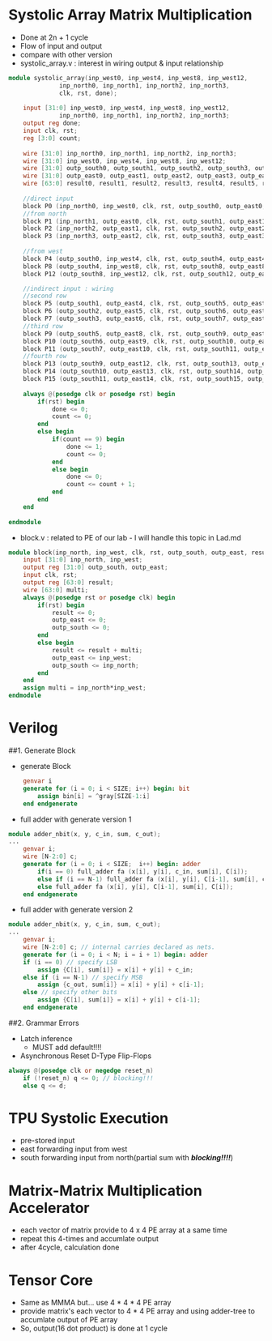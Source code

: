 Systolic Array Matrix Multiplication
====================================
- Done at 2n + 1 cycle
- Flow of input and output
- compare with other version
- systolic_array.v : interest in wiring output & input relationship
```verilog
module systolic_array(inp_west0, inp_west4, inp_west8, inp_west12,
		      inp_north0, inp_north1, inp_north2, inp_north3,
		      clk, rst, done);
	
	input [31:0] inp_west0, inp_west4, inp_west8, inp_west12,
		      inp_north0, inp_north1, inp_north2, inp_north3;
	output reg done;
	input clk, rst;
	reg [3:0] count;
	
	wire [31:0] inp_north0, inp_north1, inp_north2, inp_north3;
	wire [31:0] inp_west0, inp_west4, inp_west8, inp_west12;
	wire [31:0] outp_south0, outp_south1, outp_south2, outp_south3, outp_south4, outp_south5, outp_south6, outp_south7, outp_south8, outp_south9, outp_south10, outp_south11, outp_south12, outp_south13, outp_south14, outp_south15;
	wire [31:0] outp_east0, outp_east1, outp_east2, outp_east3, outp_east4, outp_east5, outp_east6, outp_east7, outp_east8, outp_east9, outp_east10, outp_east11, outp_east12, outp_east13, outp_east14, outp_east15;
	wire [63:0] result0, result1, result2, result3, result4, result5, result6, result7, result8, result9, result10, result11, result12, result13, result14, result15;
	
	//direct input 
	block P0 (inp_north0, inp_west0, clk, rst, outp_south0, outp_east0, result0);
	//from north
	block P1 (inp_north1, outp_east0, clk, rst, outp_south1, outp_east1, result1);
	block P2 (inp_north2, outp_east1, clk, rst, outp_south2, outp_east2, result2);
	block P3 (inp_north3, outp_east2, clk, rst, outp_south3, outp_east3, result3);
	
	//from west
	block P4 (outp_south0, inp_west4, clk, rst, outp_south4, outp_east4, result4);
	block P8 (outp_south4, inp_west8, clk, rst, outp_south8, outp_east8, result8);
	block P12 (outp_south8, inp_west12, clk, rst, outp_south12, outp_east12, result12);

    //indirect input : wiring
	//second row
	block P5 (outp_south1, outp_east4, clk, rst, outp_south5, outp_east5, result5);
	block P6 (outp_south2, outp_east5, clk, rst, outp_south6, outp_east6, result6);
	block P7 (outp_south3, outp_east6, clk, rst, outp_south7, outp_east7, result7);
	//third row
	block P9 (outp_south5, outp_east8, clk, rst, outp_south9, outp_east9, result9);
	block P10 (outp_south6, outp_east9, clk, rst, outp_south10, outp_east10, result10);
	block P11 (outp_south7, outp_east10, clk, rst, outp_south11, outp_east11, result11);
	//fourth row
	block P13 (outp_south9, outp_east12, clk, rst, outp_south13, outp_east13, result13);
	block P14 (outp_south10, outp_east13, clk, rst, outp_south14, outp_east14, result14);
	block P15 (outp_south11, outp_east14, clk, rst, outp_south15, outp_east15, result15);
	
	always @(posedge clk or posedge rst) begin
		if(rst) begin
			done <= 0;
			count <= 0;
		end
		else begin
			if(count == 9) begin
				done <= 1;
				count <= 0;
			end
			else begin
				done <= 0;
				count <= count + 1;
			end
		end	
	end 
		      
endmodule
```

- block.v : related to PE of our lab - I will handle this topic in Lad.md
```verilog
module block(inp_north, inp_west, clk, rst, outp_south, outp_east, result);
	input [31:0] inp_north, inp_west;
	output reg [31:0] outp_south, outp_east;
	input clk, rst;
	output reg [63:0] result;
	wire [63:0] multi;
	always @(posedge rst or posedge clk) begin
		if(rst) begin
			result <= 0;
			outp_east <= 0;
			outp_south <= 0;
		end
		else begin
			result <= result + multi;
			outp_east <= inp_west;
			outp_south <= inp_north;
		end
	end
	assign multi = inp_north*inp_west;
endmodule
```

Verilog
=======
##1. Generate Block

- generate Block
```verilog
    genvar i
    generate for (i = 0; i < SIZE; i++) begin: bit
        assign bin[i] = ^gray[SIZE-1:i]
    end endgenerate
```
- full adder with generate version 1
```verilog
module adder_nbit(x, y, c_in, sum, c_out);
...
    genvar i;
    wire [N-2:0] c;
    generate for (i = 0; i < SIZE;  i++) begin: adder
        if(i == 0) full_adder fa (x[i], y[i], c_in, sum[i], C[i]);
        else if (i == N-1) full_adder fa (x[i], y[i], C[i-1], sum[i], c_out);
        else full_adder fa (x[i], y[i], C[i-1], sum[i], C[i]);
    end endgenerate
```
- full adder with generate version 2
```verilog
module adder_nbit(x, y, c_in, sum, c_out); 
...
    genvar i;
    wire [N-2:0] c; // internal carries declared as nets.
    generate for (i = 0; i < N; i = i + 1) begin: adder
    if (i == 0) // specify LSB
        assign {C[i], sum[i]} = x[i] + y[i] + c_in;
    else if (i == N-1) // specify MSB
        assign {c_out, sum[i]} = x[i] + y[i] + c[i-1];
    else // specify other bits
        assign {C[i], sum[i]} = x[i] + y[i] + c[i-1];
    end endgenerate
```

##2. Grammar Errors
- Latch inference
  - MUST add default!!!!
- Asynchronous Reset D-Type Flip-Flops
```verilog
always @(posedge clk or negedge reset_n)
    if (!reset_n) q <= 0; // blocking!!!
    else q <= d;
```

TPU Systolic Execution
======================
- pre-stored input
- east forwarding input from west
- south forwarding input from north(partial sum with ***blocking!!!!***)

Matrix-Matrix Multiplication Accelerator
========================================
- each vector of matrix provide to 4 x 4 PE array at a same time
- repeat this 4-times and accumlate output
- after 4cycle, calculation done

Tensor Core
===========
- Same as MMMA but... use 4 * 4 * 4 PE array
- provide matrix's each vector to 4 * 4 PE array and using adder-tree to accumlate output of PE array
- So, output(16 dot product) is done at 1 cycle